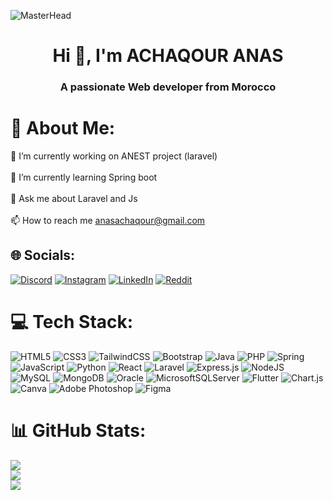 ![MasterHead](https://img.freepik.com/vecteurs-libre/adolescent-boit-du-cafe-dans-chambre-espace-travail-hacker-nuit_107791-5413.jpg?w=1380&t=st=1703179470~exp=1703180070~hmac=91f8ab21b79d59b4bde551aba0e27ce50a0e9895fd34e575b285b3329a005d95)
<h1 align="center">Hi 👋, I'm ACHAQOUR ANAS</h1>
<h3 align="center">A passionate Web developer from Morocco</h3>

# 💫 About Me:
🔭 I’m currently working on ANEST project (laravel)<br><br>🌱 I’m currently learning Spring boot<br><br>💬 Ask me about Laravel and Js<br><br>📫 How to reach me anasachaqour@gmail.com


## 🌐 Socials:
[![Discord](https://img.shields.io/badge/Discord-%237289DA.svg?logo=discord&logoColor=white)](https://discord.gg/samcro1312) [![Instagram](https://img.shields.io/badge/Instagram-%23E4405F.svg?logo=Instagram&logoColor=white)](https://instagram.com/anas.achaqour) [![LinkedIn](https://img.shields.io/badge/LinkedIn-%230077B5.svg?logo=linkedin&logoColor=white)](https://linkedin.com/in/anas-achaqour-56252a271) [![Reddit](https://img.shields.io/badge/Reddit-%23FF4500.svg?logo=Reddit&logoColor=white)](https://reddit.com/user/SAMCROanas) 

# 💻 Tech Stack:
![HTML5](https://img.shields.io/badge/html5-%23E34F26.svg?style=for-the-badge&logo=html5&logoColor=white) ![CSS3](https://img.shields.io/badge/css3-%231572B6.svg?style=for-the-badge&logo=css3&logoColor=white) ![TailwindCSS](https://img.shields.io/badge/tailwindcss-%2338B2AC.svg?style=for-the-badge&logo=tailwind-css&logoColor=white) ![Bootstrap](https://img.shields.io/badge/bootstrap-%238511FA.svg?style=for-the-badge&logo=bootstrap&logoColor=white) ![Java](https://img.shields.io/badge/java-%23ED8B00.svg?style=for-the-badge&logo=openjdk&logoColor=white) ![PHP](https://img.shields.io/badge/php-%23777BB4.svg?style=for-the-badge&logo=php&logoColor=white) ![Spring](https://img.shields.io/badge/spring-%236DB33F.svg?style=for-the-badge&logo=spring&logoColor=white) ![JavaScript](https://img.shields.io/badge/javascript-%23323330.svg?style=for-the-badge&logo=javascript&logoColor=%23F7DF1E) ![Python](https://img.shields.io/badge/python-3670A0?style=for-the-badge&logo=python&logoColor=ffdd54) ![React](https://img.shields.io/badge/react-%2320232a.svg?style=for-the-badge&logo=react&logoColor=%2361DAFB) ![Laravel](https://img.shields.io/badge/laravel-%23FF2D20.svg?style=for-the-badge&logo=laravel&logoColor=white) ![Express.js](https://img.shields.io/badge/express.js-%23404d59.svg?style=for-the-badge&logo=express&logoColor=%2361DAFB) ![NodeJS](https://img.shields.io/badge/node.js-6DA55F?style=for-the-badge&logo=node.js&logoColor=white) ![MySQL](https://img.shields.io/badge/mysql-%2300000f.svg?style=for-the-badge&logo=mysql&logoColor=white) ![MongoDB](https://img.shields.io/badge/MongoDB-%234ea94b.svg?style=for-the-badge&logo=mongodb&logoColor=white) ![Oracle](https://img.shields.io/badge/Oracle-F80000?style=for-the-badge&logo=oracle&logoColor=white) ![MicrosoftSQLServer](https://img.shields.io/badge/Microsoft%20SQL%20Server-CC2927?style=for-the-badge&logo=microsoft%20sql%20server&logoColor=white) ![Flutter](https://img.shields.io/badge/Flutter-%2302569B.svg?style=for-the-badge&logo=Flutter&logoColor=white) ![Chart.js](https://img.shields.io/badge/chart.js-F5788D.svg?style=for-the-badge&logo=chart.js&logoColor=white) ![Canva](https://img.shields.io/badge/Canva-%2300C4CC.svg?style=for-the-badge&logo=Canva&logoColor=white) ![Adobe Photoshop](https://img.shields.io/badge/adobe%20photoshop-%2331A8FF.svg?style=for-the-badge&logo=adobe%20photoshop&logoColor=white) ![Figma](https://img.shields.io/badge/figma-%23F24E1E.svg?style=for-the-badge&logo=figma&logoColor=white)
# 📊 GitHub Stats:
![](https://github-readme-stats.vercel.app/api?username=anasAchaqour&theme=radical&hide_border=false&include_all_commits=false&count_private=false)<br/>
![](https://github-readme-streak-stats.herokuapp.com/?user=anasAchaqour&theme=radical&hide_border=false)<br/>
![](https://github-readme-stats.vercel.app/api/top-langs/?username=anasAchaqour&theme=radical&hide_border=false&include_all_commits=false&count_private=false&layout=compact)

<!-- Proudly created with GPRM ( https://gprm.itsvg.in ) -->
